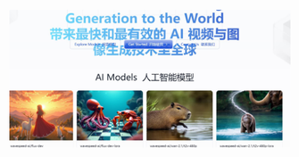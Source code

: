 ![图片描述](https://github.com/tiantian81798/wavespeed.ai/blob/main/360%E6%88%AA%E5%9B%BE20250327140305216.jpg?raw=true)
